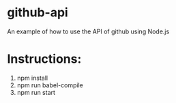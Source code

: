 # github-api
An example of how to use the API of github using Node.js

# Instructions:

  1. npm install
  2. npm run babel-compile
  3. npm run start
